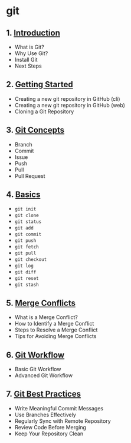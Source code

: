 # git
## 1. [Introduction](git/chapter_00001.md)
  - What is Git?  
  - Why Use Git?  
  - Install Git  
  - Next Steps  
## 2. [Getting Started](git/chapter_00002.md)
  - Creating a new git repository in GitHub (cli)
  - Creating a new git repository in GitHub (web)
  - Cloning a Git Repository
## 3. [Git Concepts](git/chapter_00003.md)
  - Branch
  - Commit
  - Issue
  - Push
  - Pull
  - Pull Request
## 4. [Basics](git/chapter_00004.md)
  - `git init`
  - `git clone`
  - `git status`
  - `git add`
  - `git commit`
  - `git push`
  - `git fetch`
  - `git pull`
  - `git checkout`
  - `git log`
  - `git diff`
  - `git reset`
  - `git stash`
## 5. [Merge Conflicts](git/chapter_00005.md)
  - What is a Merge Conflict?
  - How to Identify a Merge Conflict
  - Steps to Resolve a Merge Conflict
  - Tips for Avoiding Merge Conflicts
## 6. [Git Workflow](git/chapter_00006.md)
  - Basic Git Workflow
  - Advanced Git Workflow
## 7. [Git Best Practices](git/chapter_00007.md)
  - Write Meaningful Commit Messages
  - Use Branches Effectively
  - Regularly Sync with Remote Repository
  - Review Code Before Merging
  - Keep Your Repository Clean
